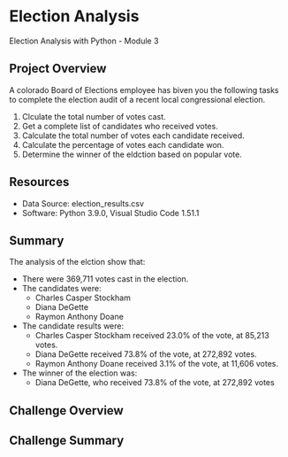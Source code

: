 # Election Analysis
 Election Analysis with Python - Module 3

## Project Overview
A colorado Board of Elections employee has biven you the following tasks to complete the election audit of a recent local congressional election.

1. Clculate the total number of votes cast.
2. Get a complete list of candidates who received votes.
3. Calculate the total number of votes each candidate received.
4. Calculate the percentage of votes each candidate won.
5. Determine the winner of the eldction based on popular vote.

## Resources
- Data Source: election_results.csv
- Software: Python 3.9.0, Visual Studio Code 1.51.1

## Summary
The analysis of the elction show that:
- There were 369,711 votes cast in the election.
- The candidates were:
    - Charles Casper Stockham
    - Diana DeGette
    - Raymon Anthony Doane
- The candidate results were:
    - Charles Casper Stockham received 23.0% of the vote, at 85,213 votes.
    - Diana DeGette received 73.8% of the vote, at 272,892 votes.
    - Raymon Anthony Doane received 3.1% of the vote, at 11,606 votes.
- The winner of the election was:
    - Diana DeGette, who received 73.8% of the vote, at 272,892 votes

## Challenge Overview

## Challenge Summary

